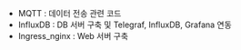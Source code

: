 - MQTT : 데이터 전송 관련 코드
- InfluxDB : DB 서버 구축 및 Telegraf, InfluxDB, Grafana 연동
- Ingress_nginx : Web 서버 구축
